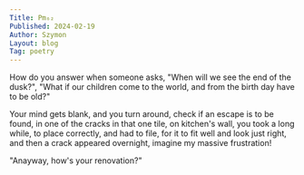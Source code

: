 ```yaml
---
Title: Pm₆₂  
Published: 2024-02-19
Author: Szymon  
Layout: blog  
Tag: poetry  
---
```

How do you answer when someone asks,
"When will we see the end of the dusk?",
"What if our children come to the world,
and from the birth day have to be old?"

Your mind gets blank, and you turn around,
check if an escape is to be found,
in one of the cracks in that one tile,
on kitchen's wall, you took a long while,
to place correctly, and had to file,
for it to fit well and look just right,
and then a crack appeared overnight,
imagine my massive frustration!

"Anayway, how's your renovation?"
